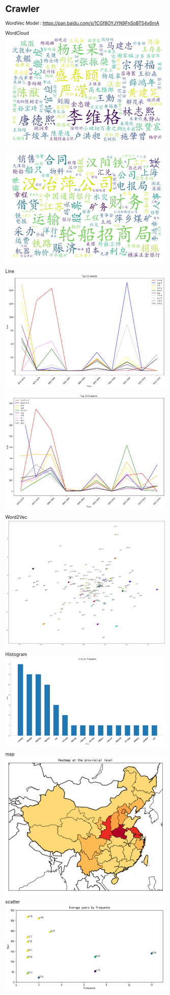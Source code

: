 # Crawler

WordVec Model : https://pan.baidu.com/s/1CGf8OYJYN9FnSoBT54x6mA

WordCloud
![lin](https://github.com/ninetailskim/Crawler/blob/master/img/cloud1.png?raw=true)

![lin](https://github.com/ninetailskim/Crawler/blob/master/img/cloud2.png?raw=true)

Line
![lin](https://github.com/ninetailskim/Crawler/blob/master/img/line1.png?raw=true)

![lin](https://github.com/ninetailskim/Crawler/blob/master/img/line2.png?raw=true)

Word2Vec
![lin](https://github.com/ninetailskim/Crawler/blob/master/img/word.png?raw=true)

Histogram
![lin](https://github.com/ninetailskim/Crawler/blob/master/img/histogram.png?raw=true)

map
![lin](https://github.com/ninetailskim/Crawler/blob/master/img/map.png?raw=true)

scatter
![lin](https://github.com/ninetailskim/Crawler/blob/master/img/point.png?raw=true)
